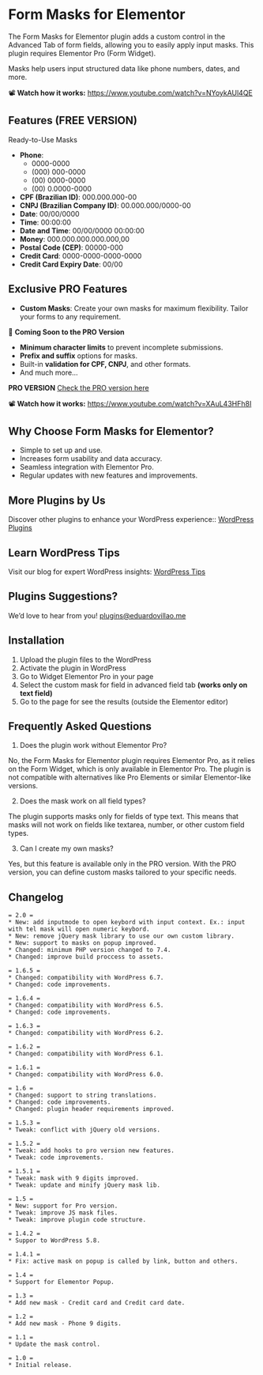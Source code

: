 # Form Masks for Elementor

The Form Masks for Elementor plugin adds a custom control in the Advanced Tab of form fields, allowing you to easily apply input masks. This plugin requires Elementor Pro (Form Widget).

Masks help users input structured data like phone numbers, dates, and more.

📽️ **Watch how it works:**
https://www.youtube.com/watch?v=NYoykAUl4QE

## Features (FREE VERSION)

Ready-to-Use Masks
- **Phone**:
	- 0000-0000
	- (000) 000-0000
	- (00) 0000-0000
	- (00) 0.0000-0000
- **CPF (Brazilian ID)**: 000.000.000-00
- **CNPJ (Brazilian Company ID)**: 00.000.000/0000-00
- **Date**: 00/00/0000
- **Time**: 00:00:00
- **Date and Time**: 00/00/0000 00:00:00
- **Money**: 000.000.000.000.000,00
- **Postal Code (CEP)**: 00000-000
- **Credit Card**: 0000-0000-0000-0000
- **Credit Card Expiry Date**: 00/00

## Exclusive PRO Features
- **Custom Masks**: Create your own masks for maximum flexibility. Tailor your forms to any requirement.

🚀 **Coming Soon to the PRO Version**
- **Minimum character limits** to prevent incomplete submissions.
- **Prefix and suffix** options for masks.
- Built-in **validation for CPF, CNPJ**, and other formats.
- And much more…

**PRO VERSION**
[Check the PRO version here](https://codecanyon.net/item/form-masks-for-elementor/25872641)

📽️ **Watch how it works:**
https://www.youtube.com/watch?v=XAuL43HFh8I

## Why Choose Form Masks for Elementor?
-  Simple to set up and use.
- Increases form usability and data accuracy.
- Seamless integration with Elementor Pro.
- Regular updates with new features and improvements.

## More Plugins by Us

Discover other plugins to enhance your WordPress experience:: [WordPress Plugins](https://eduardovillao.me/wordpress-plugins/)

## Learn WordPress Tips

Visit our blog for expert WordPress insights: [WordPress Tips](https://eduardovillao.me/blog/)

## Plugins Suggestions?

We’d love to hear from you! [plugins@eduardovillao.me](mailto:plugins@eduardovillao.me)

## Installation

1. Upload the plugin files to the WordPress
2. Activate the plugin in WordPress
3. Go to Widget Elementor Pro in your page
4. Select the custom mask for field in advanced field tab **(works only on text field)**
5. Go to the page for see the results (outside the Elementor editor)

## Frequently Asked Questions

1. Does the plugin work without Elementor Pro?

No, the Form Masks for Elementor plugin requires Elementor Pro, as it relies on the Form Widget, which is only available in Elementor Pro. The plugin is not compatible with alternatives like Pro Elements or similar Elementor-like versions.

2. Does the mask work on all field types?

The plugin supports masks only for fields of type text. This means that masks will not work on fields like textarea, number, or other custom field types.

3. Can I create my own masks?

Yes, but this feature is available only in the PRO version. With the PRO version, you can define custom masks tailored to your specific needs.

## Changelog
```
= 2.0 =
* New: add inputmode to open keybord with input context. Ex.: input with tel mask will open numeric keybord.
* New: remove jQuery mask library to use our own custom library.
* New: support to masks on popup improved.
* Changed: minimum PHP version changed to 7.4.
* Changed: improve build proccess to assets.

= 1.6.5 =
* Changed: compatibility with WordPress 6.7.
* Changed: code improvements.

= 1.6.4 =
* Changed: compatibility with WordPress 6.5.
* Changed: code improvements.

= 1.6.3 =
* Changed: compatibility with WordPress 6.2.

= 1.6.2 =
* Changed: compatibility with WordPress 6.1.

= 1.6.1 =
* Changed: compatibility with WordPress 6.0.

= 1.6 =
* Changed: support to string translations.
* Changed: code improvements.
* Changed: plugin header requirements improved.

= 1.5.3 =
* Tweak: conflict with jQuery old versions.

= 1.5.2 =
* Tweak: add hooks to pro version new features.
* Tweak: code improvements.

= 1.5.1 =
* Tweak: mask with 9 digits improved.
* Tweak: update and minify jQuery mask lib.

= 1.5 =
* New: support for Pro version.
* Tweak: improve JS mask files.
* Tweak: improve plugin code structure.

= 1.4.2 =
* Suppor to WordPress 5.8.

= 1.4.1 =
* Fix: active mask on popup is called by link, button and others.

= 1.4 =
* Support for Elementor Popup.

= 1.3 =
* Add new mask - Credit card and Credit card date.

= 1.2 =
* Add new mask - Phone 9 digits.

= 1.1 =
* Update the mask control.

= 1.0 =
* Initial release.
```
